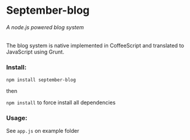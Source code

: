 # September-blog

###### A node.js powered blog system

The blog system is native implemented in CoffeeScript and translated to JavaScript using Grunt.

### Install:

`npm install september-blog`

then

`npm install` to force install all dependencies

### Usage:

See `app.js` on example folder 

